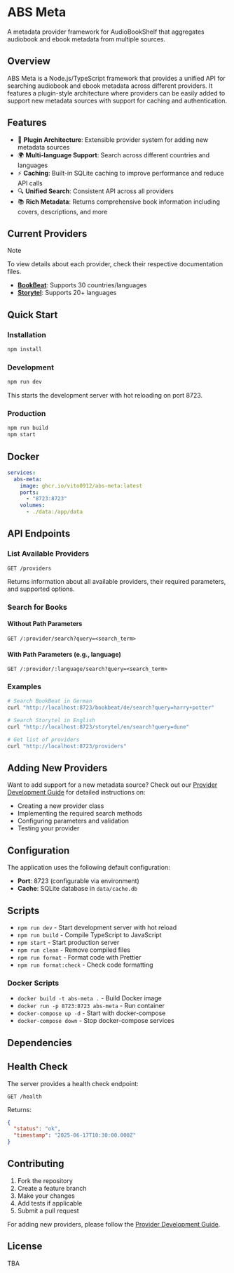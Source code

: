 # ABS Meta

A metadata provider framework for AudioBookShelf that aggregates audiobook and ebook metadata from multiple sources.

## Overview

ABS Meta is a Node.js/TypeScript framework that provides a unified API for searching audiobook and ebook metadata across different providers. It features a plugin-style architecture where providers can be easily added to support new metadata sources with support for caching and authentication.

## Features

- 🔌 **Plugin Architecture**: Extensible provider system for adding new metadata sources
- 🌍 **Multi-language Support**: Search across different countries and languages
- ⚡ **Caching**: Built-in SQLite caching to improve performance and reduce API calls
- 🔍 **Unified Search**: Consistent API across all providers
- 📚 **Rich Metadata**: Returns comprehensive book information including covers, descriptions, and more

## Current Providers

> [!NOTE]
> To view details about each provider, check their respective documentation files.

- **[BookBeat](src/providers/bookbeat/README.md)**: Supports 30 countries/languages
- **[Storytel](src/providers/storytel/ReadMe.md)**: Supports 20+ languages

## Quick Start

### Installation

```bash
npm install
```

### Development

```bash
npm run dev
```

This starts the development server with hot reloading on port 8723.

### Production

```bash
npm run build
npm start
```

## Docker

```yaml
services:
  abs-meta:
    image: ghcr.io/vito0912/abs-meta:latest
    ports:
      - "8723:8723"
    volumes:
      - ./data:/app/data
```

## API Endpoints

### List Available Providers

```http
GET /providers
```

Returns information about all available providers, their required parameters, and supported options.

### Search for Books

#### Without Path Parameters

```http
GET /:provider/search?query=<search_term>
```

#### With Path Parameters (e.g., language)

```http
GET /:provider/:language/search?query=<search_term>
```

### Examples

```bash
# Search BookBeat in German
curl "http://localhost:8723/bookbeat/de/search?query=harry+potter"

# Search Storytel in English  
curl "http://localhost:8723/storytel/en/search?query=dune"

# Get list of providers
curl "http://localhost:8723/providers"
```

## Adding New Providers

Want to add support for a new metadata source? Check out our [Provider Development Guide](docs/ADDING_PROVIDERS.md) for detailed instructions on:

- Creating a new provider class
- Implementing the required search methods
- Configuring parameters and validation
- Testing your provider

## Configuration

The application uses the following default configuration:

- **Port**: 8723 (configurable via environment)
- **Cache**: SQLite database in `data/cache.db`

## Scripts

- `npm run dev` - Start development server with hot reload
- `npm run build` - Compile TypeScript to JavaScript
- `npm start` - Start production server
- `npm run clean` - Remove compiled files
- `npm run format` - Format code with Prettier
- `npm run format:check` - Check code formatting

### Docker Scripts

- `docker build -t abs-meta .` - Build Docker image
- `docker run -p 8723:8723 abs-meta` - Run container
- `docker-compose up -d` - Start with docker-compose
- `docker-compose down` - Stop docker-compose services

## Dependencies

## Health Check

The server provides a health check endpoint:

```http
GET /health
```

Returns:

```json
{
  "status": "ok",
  "timestamp": "2025-06-17T10:30:00.000Z"
}
```

## Contributing

1. Fork the repository
2. Create a feature branch
3. Make your changes
4. Add tests if applicable
5. Submit a pull request

For adding new providers, please follow the [Provider Development Guide](docs/ADDING_PROVIDERS.md).

## License

TBA
